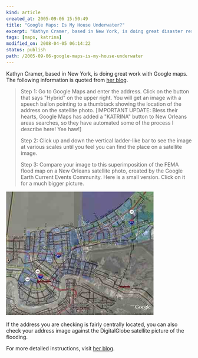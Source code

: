 ```yaml
--- 
kind: article
created_at: 2005-09-06 15:50:49
title: "Google Maps: Is My House Underwater?"
excerpt: "Kathyn Cramer, based in New York, is doing great disaster response work with Google maps."
tags: [maps, katrina]
modified_on: 2008-04-05 06:14:22
status: publish 
path: /2005-09-06-google-maps-is-my-house-underwater
---
```


Kathyn Cramer, based in New York, is doing great work with Google maps. The following information is quoted from <a href="http://www.kathryncramer.com/kathryn_cramer/2005/09/how_to_find_out.html">her blog</a>. 

<blockquote>

<p>Step 1: Go to Google Maps and enter the address. Click on the button that says "Hybrid" on the upper right. You will get an image with a speech ballon pointing to a thumbtack showing the location of the address on the satellite photo. [IMPORTANT UPDATE: Bless their hearts, Google Maps has added a "KATRINA" button to New Orleans areas searches, so they have automated some of the process I describe here! Yee haw!]</p>

<p>Step 2: Click up and down the vertical ladder-like bar to see the image at various scales until you feel you can find the place on a satellite image.</p>

<p>Step 3: Compare your image to this superimposition of the FEMA flood map on a New Orleans satellite photo, created by the Google Earth Current Events Community. Here is a small version. Click on it for a much bigger picture.</p></blockquote>

<img alt="nola_fema_floodmap" src="/images/nola_fema_floodmap.jpg" >

If the address you are checking is fairly centrally located, you can also check your address image against the DigitalGlobe satellite picture of the flooding. 

For more detailed instructions, visit <a href="http://www.kathryncramer.com/kathryn_cramer/2005/09/how_to_find_out.html">her blog</a>.
